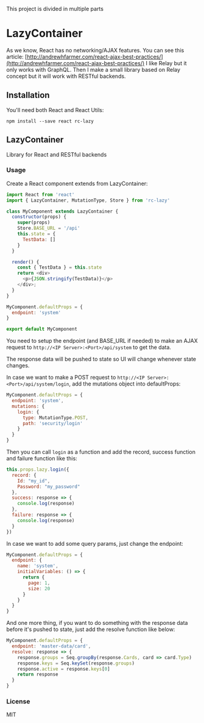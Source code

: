 This project is divided in multiple parts

# LazyContainer

As we know, React has no networking/AJAX features. You can see this article: [http://andrewhfarmer.com/react-ajax-best-practices/](http://andrewhfarmer.com/react-ajax-best-practices/)
I like Relay but it only works with GraphQL. Then I make a small library based on Relay concept but it will work with RESTful backends.

## Installation

You'll need both React and React Utils:

`npm install --save react rc-lazy`


## LazyContainer

Library for React and RESTful backends


### Usage

Create a React component extends from LazyContainer:

```javascript
import React from 'react'
import { LazyContainer, MutationType, Store } from 'rc-lazy'

class MyComponent extends LazyContainer {
  constructor(props) {
    super(props)
    Store.BASE_URL = '/api'
    this.state = {
      TestData: []
    }
  }

  render() {
    const { TestData } = this.state
    return <div>
      <p>{JSON.stringify(TestData)}</p>
    </div>;
  }
}

MyComponent.defaultProps = {
  endpoint: 'system'
}

export default MyComponent
```

You need to setup the endpoint (and BASE_URL if needed) to make an AJAX request to ```http://<IP Server>:<Port>/api/system``` to get the data.

The response data will be pushed to state so UI will change whenever state changes.

In case we want to make a POST request to ```http://<IP Server>:<Port>/api/system/login```, add the mutations object into defaultProps:

```javascript
MyComponent.defaultProps = {
  endpoint: 'system',
  mutations: {
    login: {
      type: MutationType.POST,
      path: 'security/login'
    }
  }
}
```

Then you can call ```login``` as a function and add the record, success function and failure function like this:

```javascript
this.props.lazy.login({
  record: {
    Id: "my_id",
    Password: "my_password"
  },
  success: response => {
    console.log(response)
  },
  failure: response => {
    console.log(response)
  }
})
```

In case we want to add some query params, just change the endpoint:

```javascript
MyComponent.defaultProps = {
  endpoint: {
    name: 'system',
    initialVariables: () => {
      return {
        page: 1,
        size: 20
      }
    }
  }
}
```

And one more thing, if you want to do something with the response data before it's pushed to state, just add the resolve function like below:

```javascript
MyComponent.defaultProps = {
  endpoint: 'master-data/card',
  resolve: response => {
    response.groups = Seq.groupBy(response.Cards, card => card.Type)
    response.keys = Seq.keySet(response.groups)
    response.active = response.keys[0]
    return response
  }
}
```

### License

MIT